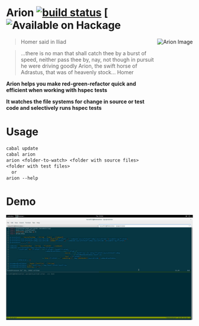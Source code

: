 # Arion [![build status](https://travis-ci.org/karun012/arion.png)](https://travis-ci.org/karun012/arion) [![Available on Hackage](http://img.shields.io/hackage/v/arion.svg)



<img src="http://s1.hubimg.com/u/7984120_f260.jpg"
 alt="Arion Image" title="arion" align="right" height="320px"/>

> Homer said in Iliad

> ...there is no man that shall catch thee by a burst of speed, neither pass thee by,
> nay, not though in pursuit he were driving goodly Arion,
> the swift horse of Adrastus, that was of heavenly stock...
> Homer


**Arion helps you make red-green-refactor quick and efficient when working with hspec tests**

**It watches the file systems for change in source or test code and selectively runs hspec tests**



# Usage

```cabal
cabal update
cabal arion
arion <folder-to-watch> <folder with source files> <folder with test files>
  or
arion --help
```

# Demo
<img src="images/arion-demo.gif"
 alt="Arion Demo" title="Arion Demo" align="left"/>
